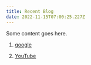 ```yaml
---
title: Recent Blog
date: 2022-11-15T07:00:25.227Z
---
```

S﻿ome content goes here.

1. [google](https://google.com)

2. [YouTube](https://youtube.com)
